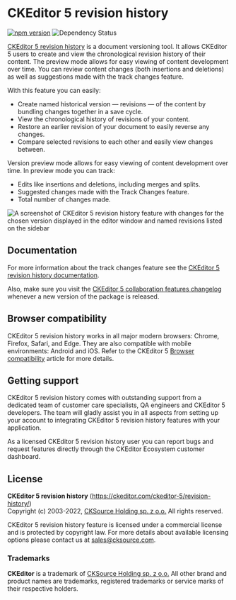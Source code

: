 # CKEditor 5 revision history

[![npm version](https://badge.fury.io/js/%40ckeditor%2Fckeditor5-revision-history.svg)](https://www.npmjs.com/package/@ckeditor/ckeditor5-revision-history)
![Dependency Status](https://img.shields.io/librariesio/release/npm/@ckeditor/ckeditor5-revision-history)

[CKEditor 5 revision history](https://ckeditor.com/ckeditor-5/revision-history/) is a document versioning tool. It allows CKEditor 5 users to create and view the chronological revision history of their content. The preview mode allows for easy viewing of content development over time. You can review content changes (both insertions and deletions) as well as suggestions made with the track changes feature.

With this feature you can easily:

* Create named historical version — revisions — of the content by bundling changes together in a save cycle.
* View the chronological history of revisions of your content.
* Restore an earlier revision of your document to easily reverse any changes.
* Compare selected revisions to each other and easily view changes between.

Version preview mode allows for easy viewing of content development over time. In preview mode you can track:

* Edits like insertions and deletions, including merges and splits.
* Suggested changes made with the Track Changes feature.
* Total number of changes made.

![A screenshot of CKEditor 5 revision history feature with changes for the chosen version displayed in the editor window and named revisions listed on the sidebar](https://c.cksource.com/a/1/img/npm/ckeditor5-revision-history.png)

## Documentation

For more information about the track changes feature see the [CKEditor 5 revision history documentation](https://ckeditor.com/docs/ckeditor5/latest/features/revision-history/revision-history.html).

Also, make sure you visit the [CKEditor 5 collaboration features changelog](https://ckeditor.com/collaboration/changelog/) whenever a new version of the package is released.

## Browser compatibility

CKEditor 5 revision history works in all major modern browsers: Chrome, Firefox, Safari, and Edge. They are also compatible with mobile environments: Android and iOS. Refer to the CKEditor 5 [Browser compatibility](https://ckeditor.com/docs/ckeditor5/latest/builds/guides/support/browser-compatibility.html) article for more details.

## Getting support

CKEditor 5 revision history comes with outstanding support from a dedicated team of customer care specialists, QA engineers and CKEditor 5 developers. The team will gladly assist you in all aspects from setting up your account to integrating CKEditor 5 revision history features with your application.

As a licensed CKEditor 5 revision history user you can report bugs and request features directly through the CKEditor Ecosystem customer dashboard.

## License

**CKEditor 5 revision history** (https://ckeditor.com/ckeditor-5/revision-history/)<br>
Copyright (c) 2003-2022, [CKSource Holding sp. z o.o.](https://cksource.com) All rights reserved.

CKEditor 5 revision history feature is licensed under a commercial license and is protected by copyright law.
For more details about available licensing options please contact us at sales@cksource.com.

### Trademarks

**CKEditor** is a trademark of [CKSource Holding sp. z o.o.](https://cksource.com) All other brand and product names are trademarks, registered trademarks or service marks of their respective holders.
